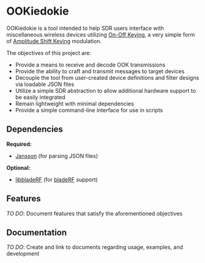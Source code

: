 # OOKiedokie #

OOKiedokie is a tool intended to help SDR users interface with miscellaneous 
wireless devices utilizing [On-Off Keying](https://en.wikipedia.org/wiki/On-off_keying),
a very simple form of [Amplitude Shift Keying](https://en.wikipedia.org/wiki/Amplitude-shift_keying)
modulation.

The objectives of this project are:

* Provide a means to receive and decode OOK transmissions
* Provide the ability to craft and transmit messages to target devices
* Decouple the tool from user-created device definitions and filter designs via loadable JSON files
* Utilize a simple SDR abstraction to allow additional hardware support to be easily integrated
* Remain lightweight with minimal dependencies
* Provide a simple command-line interface for use in scripts

## Dependencies ##

**Required:**

 * [Jansson](http://www.digip.org/jansson/) (for parsing JSON files)

**Optional:**

 * [libbladeRF](https://github.com/nuand/bladeRF) (for [bladeRF](https://www.nuand.com) support)

## Features ##

*TO DO*: Document features that satisfy the aforementioned objectives

## Documentation ##

*TO DO*: Create and link to documents regarding usage, examples, and development
